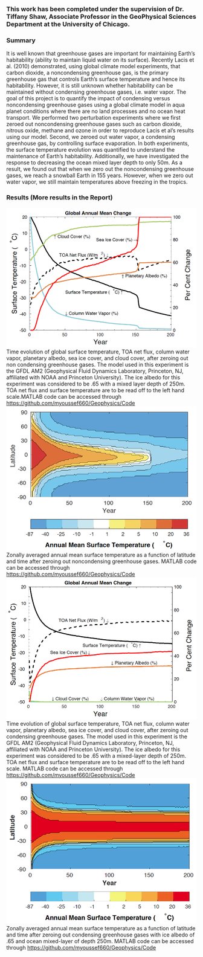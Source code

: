 ### This work has been completed under the supervision of Dr. Tiffany Shaw, Associate Professor in the GeoPhysical Sciences Department at the University of Chicago. 

### Summary 
It is well known that greenhouse gases are important for maintaining Earth’s habitability (ability to maintain liquid water on its surface). Recently Lacis et al. (2010) demonstrated, using global climate model experiments, that carbon dioxide, a noncondensing greenhouse gas, is the primary greenhouse gas that controls Earth’s surface temperature and hence its habitability. However, it is still unknown whether habitability can be maintained without condensing greenhouse gases, i.e. water vapor. The goal of this project is to quantify the impact of condensing versus noncondensing greenhouse gases using a global climate model in aqua planet conditions where there are no land processes and no ocean heat transport. We performed two perturbation experiments where we first zeroed out noncondensing greenhouse gases such as carbon dioxide, nitrous oxide, methane and ozone in order to reproduce Lacis et al’s results using our model. Second, we zeroed out water vapor, a condensing greenhouse gas, by controlling surface evaporation. In both experiments, the surface temperature evolution was quantified to understand the maintenance of Earth’s habitability. Additionally, we have investigated the response to decreasing the ocean mixed layer depth to only 50m. As a result, we found out that when we zero out the noncondensing greenhouse gases, we reach a snowball Earth in 155 years. However, when we zero out water vapor, we still maintain temperatures above freezing in the tropics. 

### Results (More results in the Report)
![picture alt](https://github.com/myoussef660/Geophysics/blob/master/noGHG_250_6parameters.png "No Carbon Dioxide_250m")
Time evolution of global surface temperature, TOA net flux, column water vapor, planetary albedo, sea ice cover, and cloud cover, after zeroing out non condensing greenhouse gases. The model used in this experiment is the GFDL AM2 (Geophysical Fluid Dynamics Laboratory, Princeton, NJ, affiliated with NOAA and Princeton University). The ice albedo for this experiment was considered to be .65 with a mixed layer depth of 250m. TOA net flux and surface temperature are to be read off to the left hand scale.MATLAB code can be accessed through https://github.com/myoussef660/Geophysics/Code
![picture alt](https://github.com/myoussef660/Geophysics/blob/master/noGHG_250m.png "No Carbon Dioxide_250m")
Zonally averaged annual mean surface temperature as a function of latitude and time after zeroing out noncondensing greenhouse gases. MATLAB code can be accessed through https://github.com/myoussef660/Geophysics/Code
![picture alt](https://github.com/myoussef660/Geophysics/blob/master/beta0_250m_6params.png "No Water Vapor_250m")
Time evolution of global surface temperature, TOA net flux, column water vapor, planetary albedo, sea ice cover, and cloud cover, after zeroing out condensing greenhouse gases. The model used in this experiment is the GFDL AM2 (Geophysical Fluid Dynamics Laboratory, Princeton, NJ, affiliated with NOAA and Princeton University). The ice albedo for this experiment was considered to be .65 with a mixed-layer depth of 250m. TOA net flux and surface temperature are to be read off to the left hand scale. MATLAB code can be accessed through https://github.com/myoussef660/Geophysics/Code
![picture alt](https://github.com/myoussef660/Geophysics/blob/master/beta0_250m.png "No Water Vapor_250m")
Zonally averaged annual mean surface temperature as a function of latitude and time after zeroing out condensing greenhouse gases with ice albedo of .65 and ocean mixed-layer of depth 250m. MATLAB code can be accessed through https://github.com/myoussef660/Geophysics/Code
